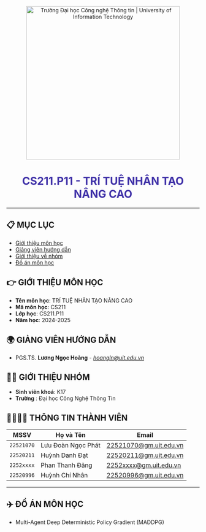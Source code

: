 <!-- Banner -->

<p align="center">
  <a href="https://www.uit.edu.vn/" title="Trường Đại học Công nghệ Thông tin" style="border: none;">
    <img src="https://i.imgur.com/WmMnSRt.png" alt="Trường Đại học Công nghệ Thông tin | University of Information Technology" width="400">
  </a>
</p>

<h1 align="center" style="color: #4032a8;"><b>CS211.P11 - TRÍ TUỆ NHÂN TẠO NÂNG CAO </b></h1>

<hr>


## 📋 MỤC LỤC
- [Giới thiệu môn học](#gioithieumonhoc)
- [Giảng viên hướng dẫn](#giangvien)
- [Giới thiệu về nhóm](#nhom)
- [Đồ án môn học](#doan)

## 👉 GIỚI THIỆU MÔN HỌC
<a name ='gioithieumonhoc'></a>

- **Tên môn học**: TRÍ TUỆ NHÂN TẠO NÂNG CAO
- **Mã môn học**: CS211
- **Lớp học**: CS211.P11
- **Năm học**: 2024-2025

## 🌍 GIẢNG VIÊN HƯỚNG DẪN
<a name="giangvien"></a>

- PGS.TS. **Lương Ngọc Hoàng** - *hoangln@uit.edu.vn*

## 🧑‍💻 GIỚI THIỆU NHÓM
<a name="banthan"></a>
- **Sinh viên khoá**: K17
- **Trường** : Đại học Công Nghệ Thông Tin

## 👨‍👩‍👧‍👦 THÔNG TIN THÀNH VIÊN

| MSSV       | Họ và Tên          | Email                   |                                                                                  
| ---------- | ------------------ | ----------------------- |
| `22521070` | Lưu Đoàn Ngọc Phát | 22521070@gm.uit.edu.vn  |
| `22520211` | Huỳnh Danh Đạt     | 22520211@gm.uit.edu.vn  | 
| `2252xxxx` | Phan Thanh Đăng    | 2252xxxx@gm.uit.edu.vn  | 
| `22520996` | Huỳnh Chí Nhân     | 22520996@gm.uit.edu.vn  | 
<hr>

## ✈️ ĐỒ ÁN MÔN HỌC
<a name="doan"></a>
- Multi-Agent Deep Deterministic Policy Gradient (MADDPG)
